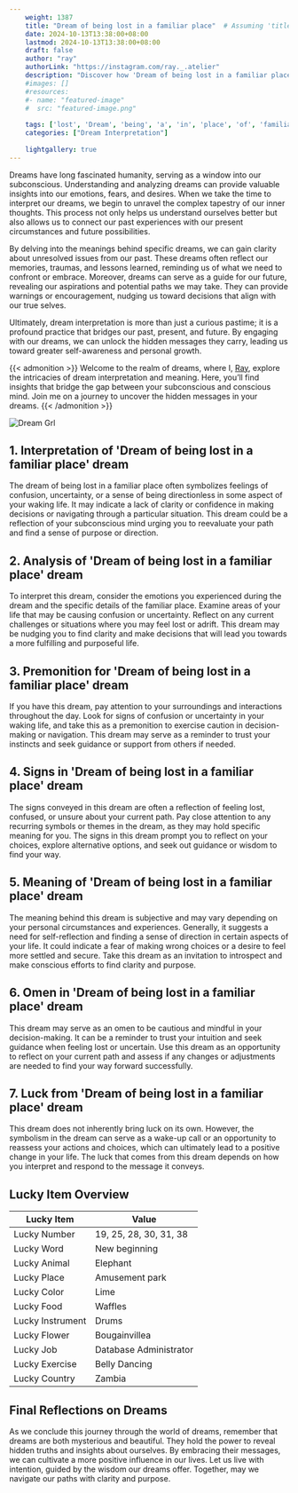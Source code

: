 ```yaml
---
    weight: 1387
    title: "Dream of being lost in a familiar place"  # Assuming 'title' column exists
    date: 2024-10-13T13:38:00+08:00
    lastmod: 2024-10-13T13:38:00+08:00
    draft: false
    author: "ray"
    authorLink: "https://instagram.com/ray._.atelier"
    description: "Discover how 'Dream of being lost in a familiar place' can interpret your future and uncover its significant meanings in your life."
    #images: []
    #resources:
    #- name: "featured-image"
    #  src: "featured-image.png"
    
    tags: ['lost', 'Dream', 'being', 'a', 'in', 'place', 'of', 'familiar']
    categories: ["Dream Interpretation"]
    
    lightgallery: true
---
```

    
Dreams have long fascinated humanity, serving as a window into our subconscious. Understanding and analyzing dreams can provide valuable insights into our emotions, fears, and desires. When we take the time to interpret our dreams, we begin to unravel the complex tapestry of our inner thoughts. This process not only helps us understand ourselves better but also allows us to connect our past experiences with our present circumstances and future possibilities.

By delving into the meanings behind specific dreams, we can gain clarity about unresolved issues from our past. These dreams often reflect our memories, traumas, and lessons learned, reminding us of what we need to confront or embrace. Moreover, dreams can serve as a guide for our future, revealing our aspirations and potential paths we may take. They can provide warnings or encouragement, nudging us toward decisions that align with our true selves.

Ultimately, dream interpretation is more than just a curious pastime; it is a profound practice that bridges our past, present, and future. By engaging with our dreams, we can unlock the hidden messages they carry, leading us toward greater self-awareness and personal growth.

{{< admonition >}}
Welcome to the realm of dreams, where I, [Ray](https://instagram.com/ray._.atelier), explore the intricacies of dream interpretation and meaning. Here, you’ll find insights that bridge the gap between your subconscious and conscious mind. Join me on a journey to uncover the hidden messages in your dreams.
{{< /admonition >}}

![Dream Grl](https://cdn.pixabay.com/photo/2017/11/02/03/35/gothic-2910057_1280.jpg "Dream Grl")

## 1. Interpretation of 'Dream of being lost in a familiar place' dream
 The dream of being lost in a familiar place often symbolizes feelings of confusion, uncertainty, or a sense of being directionless in some aspect of your waking life. It may indicate a lack of clarity or confidence in making decisions or navigating through a particular situation. This dream could be a reflection of your subconscious mind urging you to reevaluate your path and find a sense of purpose or direction.

## 2. Analysis of 'Dream of being lost in a familiar place' dream
 To interpret this dream, consider the emotions you experienced during the dream and the specific details of the familiar place. Examine areas of your life that may be causing confusion or uncertainty. Reflect on any current challenges or situations where you may feel lost or adrift. This dream may be nudging you to find clarity and make decisions that will lead you towards a more fulfilling and purposeful life.

## 3. Premonition for 'Dream of being lost in a familiar place' dream
 If you have this dream, pay attention to your surroundings and interactions throughout the day. Look for signs of confusion or uncertainty in your waking life, and take this as a premonition to exercise caution in decision-making or navigation. This dream may serve as a reminder to trust your instincts and seek guidance or support from others if needed.

## 4. Signs in 'Dream of being lost in a familiar place' dream
 The signs conveyed in this dream are often a reflection of feeling lost, confused, or unsure about your current path. Pay close attention to any recurring symbols or themes in the dream, as they may hold specific meaning for you. The signs in this dream prompt you to reflect on your choices, explore alternative options, and seek out guidance or wisdom to find your way.

## 5. Meaning of 'Dream of being lost in a familiar place' dream
 The meaning behind this dream is subjective and may vary depending on your personal circumstances and experiences. Generally, it suggests a need for self-reflection and finding a sense of direction in certain aspects of your life. It could indicate a fear of making wrong choices or a desire to feel more settled and secure. Take this dream as an invitation to introspect and make conscious efforts to find clarity and purpose.

## 6. Omen in 'Dream of being lost in a familiar place' dream
 This dream may serve as an omen to be cautious and mindful in your decision-making. It can be a reminder to trust your intuition and seek guidance when feeling lost or uncertain. Use this dream as an opportunity to reflect on your current path and assess if any changes or adjustments are needed to find your way forward successfully.

## 7. Luck from 'Dream of being lost in a familiar place' dream
 This dream does not inherently bring luck on its own. However, the symbolism in the dream can serve as a wake-up call or an opportunity to reassess your actions and choices, which can ultimately lead to a positive change in your life. The luck that comes from this dream depends on how you interpret and respond to the message it conveys.

## Lucky Item Overview
| Lucky Item          | Value              |
|---------------|--------------------|
| Lucky Number        | 19, 25, 28, 30, 31, 38  |
| Lucky Word          | New beginning |
| Lucky Animal        | Elephant |
| Lucky Place         | Amusement park     |
| Lucky Color         | Lime     |
| Lucky Food          | Waffles      |
| Lucky Instrument    | Drums |
| Lucky Flower        | Bougainvillea    |
| Lucky Job           | Database Administrator       |
| Lucky Exercise      | Belly Dancing  |
| Lucky Country       | Zambia    |


##  Final Reflections on Dreams

As we conclude this journey through the world of dreams, remember that dreams are both mysterious and beautiful. They hold the power to reveal hidden truths and insights about ourselves. By embracing their messages, we can cultivate a more positive influence in our lives. Let us live with intention, guided by the wisdom our dreams offer. Together, may we navigate our paths with clarity and purpose.
